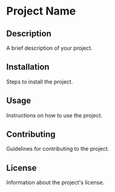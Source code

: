 # Project Name

## Description
A brief description of your project.

## Installation
Steps to install the project.

## Usage
Instructions on how to use the project.

## Contributing
Guidelines for contributing to the project.

## License
Information about the project's license.
